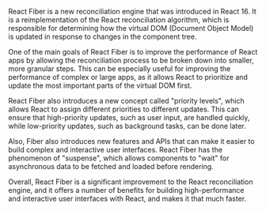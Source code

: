React Fiber is a new reconciliation engine that was introduced in React 16. It is a reimplementation of the React reconciliation algorithm, which is responsible for determining how the virtual DOM (Document Object Model) is updated in response to changes in the component tree.

One of the main goals of React Fiber is to improve the performance of React apps by allowing the reconciliation process to be broken down into smaller, more granular steps. This can be especially useful for improving the performance of complex or large apps, as it allows React to prioritize and update the most important parts of the virtual DOM first.

React Fiber also introduces a new concept called "priority levels", which allows React to assign different priorities to different updates. This can ensure that high-priority updates, such as user input, are handled quickly, while low-priority updates, such as background tasks, can be done later.

Also, Fiber also introduces new features and APIs that can make it easier to build complex and interactive user interfaces. React Fiber has the phenomenon of "suspense", which allows components to "wait" for asynchronous data to be fetched and loaded before rendering.

Overall, React Fiber is a significant improvement to the React reconciliation engine, and it offers a number of benefits for building high-performance and interactive user interfaces with React, and makes it that much faster.
